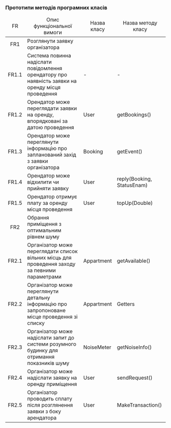 ### Прототипи методів програмних класів

<table>
    <thead align="center">
        <tr>
            <td>FR</td>
            <td>Опис функціональної вимоги</td>
            <td>Назва класу</td>
            <td>Назва методу класу</td>
        </tr>
    </thead>
    <tbody>
        <tr>
            <td align="center">FR1</td>
            <td>Розглянути заявку організатора</td>
            <td></td>
            <td></td>
        </tr>
        <tr>
            <td align="center">FR1.1</td>
            <td>Система повинна надіслати повідомлення орендатору про наявність заявки на оренду місця проведення</td>
            <td>-</td>
            <td>-</td>
        </tr>
        <tr>
            <td align="center">FR1.2</td>
            <td>Орендатор може переглядати заявки на оренду, впорядковані за датою проведення</td>
            <td>User</td>
            <td>getBookings()</td>
        </tr>
        <tr>
            <td align="center">FR1.3</td>
            <td>Орендатор може переглянути інформацію про запланований захід з заявки організатора</td>
            <td>Booking</td>
            <td>getEvent()</td>
        </tr>
        <tr>
            <td align="center">FR1.4</td>
            <td>Орендатор може відхилити чи прийняти заявку</td>
            <td>User</td>
            <td>reply(Booking, StatusEnam)</td>
        </tr>
        <tr>
            <td align="center">FR1.5</td>
            <td>Орендатор отримує плату за оренду місця проведення</td>
            <td>User</td>
            <td>topUp(Double)</td>
        </tr>
        <tr>
            <td align="center">FR2</td>
            <td>Обрання приміщення з оптимальним рівнем шуму</td>
            <td></td>
            <td></td>
        </tr>
        <tr>
            <td align="center">FR2.1</td>
            <td>Організатор може переглядати список вільних місць для проведення заходу за певними параметрами</td>
            <td>Appartment</td>
            <td>getAvailable()</td>
        </tr>
        <tr>
            <td align="center">FR2.2</td>
            <td>Організатор може переглянути детальну інформацію про запропоноване місце проведення зі списку</td>
            <td>Appartment</td>
            <td>Getters</td>
        </tr>
        <tr>
            <td align="center">FR2.3</td>
            <td>Організатор може надіслати запит до системи розумного будинку для отримання показників шуму</td>
            <td>NoiseMeter</td>
            <td>getNoiseInfo()</td>
        </tr>
        <tr>
            <td align="center">FR2.4</td>
            <td>Організатор може надіслати заявку на оренду приміщення</td>
            <td>User</td>
            <td>sendRequest()</td>
        </tr>
        <tr>
            <td align="center">FR2.5</td>
            <td>Організатор проводить сплату після розглянення заявки з боку арендатора</td>
            <td>User</td>
            <td>MakeTransaction()</td>
        </tr>
    </tbody>
</table>
